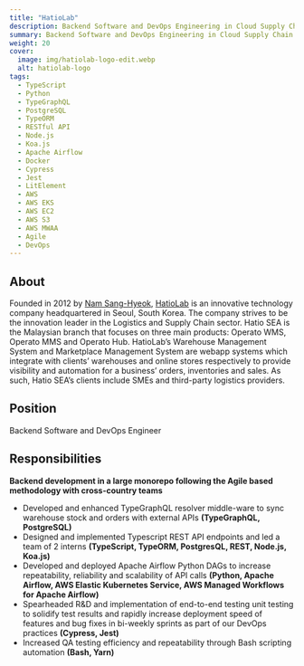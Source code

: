 ```yaml
---
title: "HatioLab"
description: Backend Software and DevOps Engineering in Cloud Supply Chain and Logistics
summary: Backend Software and DevOps Engineering in Cloud Supply Chain and Logistics
weight: 20
cover:
  image: img/hatiolab-logo-edit.webp
  alt: hatiolab-logo
tags:
  - TypeScript
  - Python
  - TypeGraphQL
  - PostgreSQL
  - TypeORM
  - RESTful API
  - Node.js
  - Koa.js
  - Apache Airflow
  - Docker
  - Cypress
  - Jest
  - LitElement
  - AWS
  - AWS EKS
  - AWS EC2
  - AWS S3
  - AWS MWAA
  - Agile
  - DevOps
---
```


## About

Founded in 2012 by [Nam Sang-Hyeok](https://www.linkedin.com/in/sanghyeok-nam-83a66591/), [HatioLab](https://www.hatiolab.com/) is an innovative technology company headquartered in Seoul, South Korea. The company strives to be the innovation leader in the Logistics and Supply Chain sector. Hatio SEA is the Malaysian branch that focuses on three main products: Operato WMS, Operato MMS and Operato Hub. HatioLab’s Warehouse Management System and Marketplace Management System are webapp systems which integrate with clients’ warehouses and online stores respectively to provide visibility and automation for a business’ orders, inventories and sales. As such, Hatio SEA’s clients include SMEs and third-party logistics providers.

## Position

Backend Software and DevOps Engineer

## Responsibilities

**Backend development in a large monorepo following the Agile based methodology with cross-country teams**

- Developed and enhanced TypeGraphQL resolver middle-ware to sync warehouse stock and orders with external APIs **(TypeGraphQL, PostgreSQL)**
- Designed and implemented Typescript REST API endpoints and led a team of 2 interns **(TypeScript, TypeORM, PostgresQL, REST, Node.js, Koa.js)**
- Developed and deployed Apache Airflow Python DAGs to increase repeatability, reliability and scalability of API calls **(Python, Apache Airflow, AWS Elastic Kubernetes Service, AWS Managed Workflows for Apache Airflow)**
- Spearheaded R&D and implementation of end-to-end testing unit testing to solidify test results and rapidly increase deployment speed of features and bug fixes in bi-weekly sprints as part of our DevOps practices **(Cypress, Jest)**
- Increased QA testing efficiency and repeatability through Bash scripting automation **(Bash, Yarn)**
